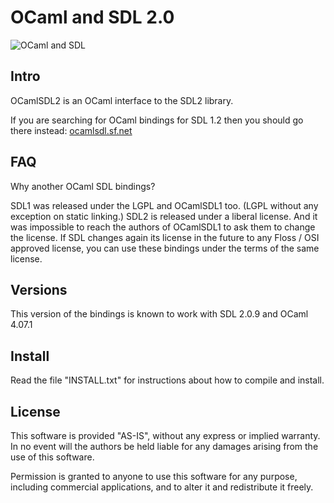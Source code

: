 # OCaml and SDL 2.0

![OCaml and SDL](
http://openclipart.org/image/250px/svg_to_png/174316/games.png)

## Intro

OCamlSDL2 is an OCaml interface to the SDL2 library.

If you are searching for OCaml bindings for SDL 1.2
then you should go there instead:
  [ocamlsdl.sf.net](
  http://ocamlsdl.sourceforge.net/)

## FAQ

Why another OCaml SDL bindings?

SDL1 was released under the LGPL and OCamlSDL1 too.
(LGPL without any exception on static linking.)
SDL2 is released under a liberal license. And it was
impossible to reach the authors of OCamlSDL1 to ask
them to change the license.
If SDL changes again its license in the future to any
Floss / OSI approved license, you can use these
bindings under the terms of the same license.


## Versions

This version of the bindings is known to work with
SDL 2.0.9 and OCaml 4.07.1


## Install

Read the file "INSTALL.txt" for instructions about how
to compile and install.


## License

This software is provided "AS-IS", without any express
or implied warranty.
In no event will the authors be held liable for any
damages arising from the use of this software.

Permission is granted to anyone to use this software
for any purpose, including commercial applications,
and to alter it and redistribute it freely.

